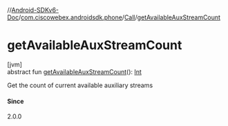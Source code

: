 //[Android-SDKv6-Doc](../../../index.md)/[com.ciscowebex.androidsdk.phone](../index.md)/[Call](index.md)/[getAvailableAuxStreamCount](get-available-aux-stream-count.md)

# getAvailableAuxStreamCount

[jvm]\
abstract fun [getAvailableAuxStreamCount](get-available-aux-stream-count.md)(): [Int](https://kotlinlang.org/api/latest/jvm/stdlib/kotlin/-int/index.html)

Get the count of current available auxiliary streams

#### Since

2.0.0
